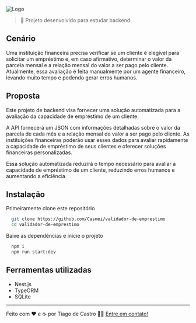 ![Logo](github-images/emprestimo.png)

> 🔹 Projeto desenvolvido para estudar backend

## Cenário
Uma instituição financeira precisa verificar se um cliente é elegível para solicitar um empréstimo e, em caso afirmativo, determinar o valor da parcela mensal e a relação mensal do valor a ser pago pelo cliente. Atualmente, essa avaliação é feita manualmente por um agente financeiro, levando muito tempo e podendo gerar erros humanos.

## Proposta
Este projeto de backend visa fornecer uma solução automatizada para a avaliação da capacidade de empréstimo de um cliente.

A API fornecerá um JSON com informações detalhadas sobre o valor da parcela de cada mês e a relação mensal do valor a ser pago pelo cliente. As instituições financeiras poderão usar esses dados para avaliar rapidamente a capacidade de empréstimo de seus clientes e oferecer soluções financeiras personalizadas.

Essa solução automatizada reduzirá o tempo necessário para avaliar a capacidade de empréstimo de um cliente, reduzindo erros humanos e aumentando a eficiência


## Instalação

Primeiramente clone este repositório

```bash
  git clone https://github.com/Casmei/validador-de-emprestimo
  cd validador-de-emprestimo
```

<!-- Dentro da pasta do projeto, clone as variáveis de ambiente 
```bash
  cp .env.example .env
``` -->

Baixe as dependências e inicie o projeto

```bash
  npm i
  npm run start:dev
```

## Ferramentas utilizadas

- Nest.js
- TypeORM
- SQLite

---

Feito com ❤️ e ☕ por Tiago de Castro 👋🏽 [Entre em contato!](https://earnest-begonia-690754.netlify.app/)
